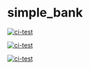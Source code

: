 # simple_bank

[![ci-test](https://github.com/NguyenMinhKhanhBK/simple_bank/actions/workflows/ci.yml/badge.svg?branch=master)](https://github.com/NguyenMinhKhanhBK/simple_bank/actions/workflows/ci.yml)

[![ci-test](https://github.com/NguyenMinhKhanhBK/simple_bank/actions/workflows/ci.yml/badge.svg?event=label)](https://github.com/NguyenMinhKhanhBK/simple_bank/actions/workflows/ci.yml)

[![ci-test](https://github.com/NguyenMinhKhanhBK/simple_bank/actions/workflows/ci.yml/badge.svg?event=deployment)](https://github.com/NguyenMinhKhanhBK/simple_bank/actions/workflows/ci.yml)

